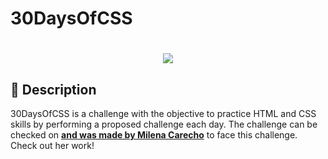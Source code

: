 # 30DaysOfCSS

<h1 align="center">
  <img src=".github/app-logo.png" />
</h1>

## 🔎️ Description

30DaysOfCSS is a challenge with the objective to practice HTML and CSS skills by performing a proposed challenge each day.
The challenge can be checked on **<a href="https://github.com/MilenaCarecho/30diasDeCSS" target="__blank"> and was made by Milena Carecho</a>** to face this challenge. Check out her work!

